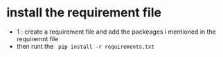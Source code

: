 # install the requirement file
- 1 : create a requirement file and add the packeages i mentioned in the requiremnt file
- then runt the ` pip install -r requirements.txt`